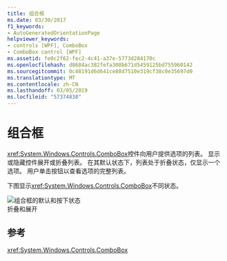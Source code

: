 ```yaml
---
title: 组合框
ms.date: 03/30/2017
f1_keywords:
- AutoGeneratedOrientationPage
helpviewer_keywords:
- controls [WPF], ComboBox
- ComboBox control [WPF]
ms.assetid: fe0c2f62-fec2-4c41-a37e-5773d284170c
ms.openlocfilehash: d8684ac382fefa308b671d5459125bd755960142
ms.sourcegitcommit: 0c48191d6d641ce88d7510e319cf38c0e35697d0
ms.translationtype: MT
ms.contentlocale: zh-CN
ms.lasthandoff: 03/05/2019
ms.locfileid: "57374838"
---
```

# <a name="combobox"></a>组合框
<xref:System.Windows.Controls.ComboBox>控件向用户提供选项的列表。 显示或隐藏控件展开或折叠列表。 在其默认状态下，列表处于折叠状态，仅显示一个选项。 用户单击按钮以查看选项的完整列表。  
  
 下图显示<xref:System.Windows.Controls.ComboBox>不同状态。  
  
 ![组合框的默认和按下状态](./media/ss-ctl-combobox.gif "SS_CTL_combobox")  
折叠和展开  
  
## <a name="reference"></a>参考  
 <xref:System.Windows.Controls.ComboBox>
